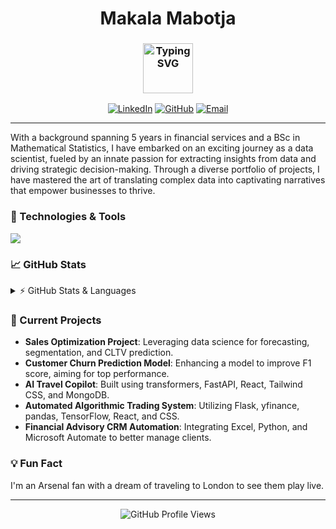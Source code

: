 <h1 align="center"> Makala Mabotja </h1>

<h3 align="center">
<a href="https://github.com/MakalaMabotja/">
    <img height="80" src="https://readme-typing-svg.demolab.com?font=Delius&size=17&duration=2000&pause=100&multiline=true&width=600&height=80&color=247d89&lines=Data+Scientist+||+Python+Developer+||+Data+Analytics+Developer||+Story+Teller;" alt="Typing SVG" />
</a>
</h3>

<p align="center">
  <a href="https://linkedin.com/in/makala-mabotja"><img src="https://img.shields.io/badge/-LinkedIn-0e76a8?style=flat-square&logo=Linkedin&logoColor=white" alt="LinkedIn"></a>
  <a href="https://github.com/MakalaMabotja"><img src="https://img.shields.io/github/followers/MakalaMabotja?label=Followers&style=social" alt="GitHub"></a>
  <a href="mailto:makalamabotjasfp@gmail.com"><img src="https://img.shields.io/badge/-Email-D14836?style=flat-square&logo=Gmail&logoColor=white" alt="Email"></a>
</p>

---

With a background spanning 5 years in financial services and a BSc in Mathematical Statistics, I have embarked on an exciting journey as a data scientist, fueled by an innate passion for extracting insights from data and driving strategic decision-making. Through a diverse portfolio of projects, I have mastered the art of translating complex data into captivating narratives that empower businesses to thrive.

### 🔧 Technologies & Tools
<p>
  <img src="https://skillicons.dev/icons?i=python,pytorch,django,fastapi,aws,javascript,react,nodejs,docker,mysql,tailwind,vscode" />
</p>

### 📈 GitHub Stats
<details>
  <summary>⚡ GitHub Stats & Languages</summary>
  <br>
  <img align="center" alt="MakalaMabotja GitHub Stats" src="https://github-readme-stats.vercel.app/api?username=MakalaMabotja&show_icons=true&theme=cobalt&hide_border=true" />
  <br>
  <img align="center" alt="MakalaMabotja GitHub Top Languages" src="https://github-readme-stats.vercel.app/api/top-langs/?username=MakalaMabotja&layout=compact&theme=cobalt&hide_border=true" />
</details>

### 🌱 Current Projects
- **Sales Optimization Project**: Leveraging data science for forecasting, segmentation, and CLTV prediction.
- **Customer Churn Prediction Model**: Enhancing a model to improve F1 score, aiming for top performance.
- **AI Travel Copilot**: Built using transformers, FastAPI, React, Tailwind CSS, and MongoDB.
- **Automated Algorithmic Trading System**: Utilizing Flask, yfinance, pandas, TensorFlow, React, and CSS.
- **Financial Advisory CRM Automation**: Integrating Excel, Python, and Microsoft Automate to better manage clients.

### 💡 Fun Fact
I'm an Arsenal fan with a dream of traveling to London to see them play live.

---

<p align="center">
  <img src="https://komarev.com/ghpvc/?username=MakalaMabotja&style=flat-square&color=blue" alt="GitHub Profile Views">
</p>

